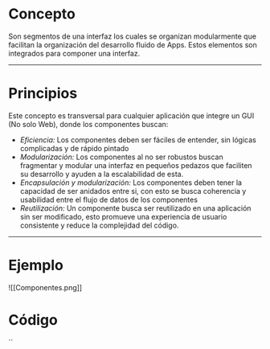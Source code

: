
# Concepto

Son segmentos de una interfaz los cuales se organizan modularmente que facilitan la organización del desarrollo fluido de Apps. Estos elementos son integrados para componer una interfaz.

---
# Principios
Este concepto es transversal para cualquier aplicación que integre un GUI (No solo Web), donde los componentes buscan:

* *Eficiencia:* Los componentes deben ser fáciles de entender, sin lógicas complicadas y de rápido pintado
* *Modularización:* Los componentes al no ser robustos buscan fragmentar y modular una interfaz en pequeños pedazos que faciliten su desarrollo y ayuden a la escalabilidad de esta.
* *Encapsulación y modularización:* Los componentes deben tener la capacidad de ser anidados entre si, con esto se busca coherencia y usabilidad entre el flujo de datos de los componentes
* *Reutilización:* Un componente busca ser reutilizado en una aplicación sin ser modificado, esto promueve una experiencia de usuario consistente y reduce la complejidad del código.

---

# Ejemplo

![[Componentes.png]]

# Código

``